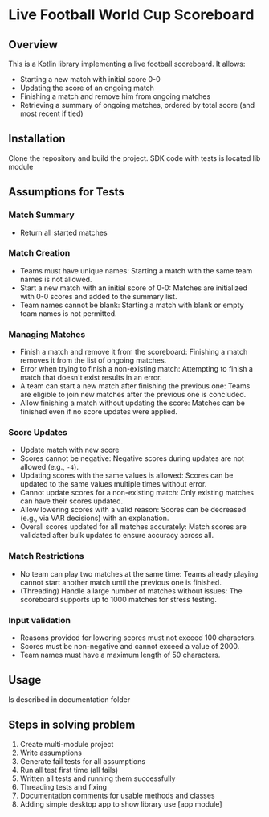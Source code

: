 # Live Football World Cup Scoreboard

## Overview
This is a Kotlin library implementing a live football scoreboard. It allows:
- Starting a new match with initial score 0-0
- Updating the score of an ongoing match
- Finishing a match and remove him from ongoing matches
- Retrieving a summary of ongoing matches, ordered by total score (and most recent if tied)


## Installation
Clone the repository and build the project. SDK code with tests is located lib module

## Assumptions for Tests

### **Match Summary**
- Return all started matches

### **Match Creation**
- Teams must have unique names: Starting a match with the same team names is not allowed.
- Start a new match with an initial score of 0-0: Matches are initialized with 0-0 scores and added to the summary list.
- Team names cannot be blank: Starting a match with blank or empty team names is not permitted.

### **Managing Matches**
- Finish a match and remove it from the scoreboard: Finishing a match removes it from the list of ongoing matches.
- Error when trying to finish a non-existing match: Attempting to finish a match that doesn't exist results in an error.
- A team can start a new match after finishing the previous one: Teams are eligible to join new matches after the previous one is concluded.
- Allow finishing a match without updating the score: Matches can be finished even if no score updates were applied.

### **Score Updates**
- Update match with new score
- Scores cannot be negative: Negative scores during updates are not allowed (e.g., `-4`).
- Updating scores with the same values is allowed: Scores can be updated to the same values multiple times without error.
- Cannot update scores for a non-existing match: Only existing matches can have their scores updated.
- Allow lowering scores with a valid reason: Scores can be decreased (e.g., via VAR decisions) with an explanation.
- Overall scores updated for all matches accurately: Match scores are validated after bulk updates to ensure accuracy across all.

### **Match Restrictions**
- No team can play two matches at the same time: Teams already playing cannot start another match until the previous one is finished.
- (Threading) Handle a large number of matches without issues: The scoreboard supports up to 1000 matches for stress testing.

### **Input validation**
- Reasons provided for lowering scores must not exceed 100 characters.
- Scores must be non-negative and cannot exceed a value of 2000.
- Team names must have a maximum length of 50 characters.

## Usage

Is described in documentation folder

## Steps in solving problem
1. Create multi-module project
2. Write assumptions
3. Generate fail tests for all assumptions
4. Run all test first time (all fails)
5. Written all tests and running them successfully
6. Threading tests and fixing
7. Documentation comments for usable methods and classes
8. Adding simple desktop app to show library use [app module]
